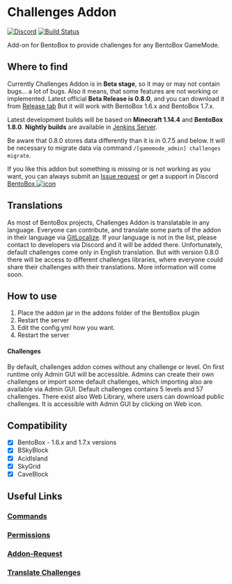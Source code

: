 # Challenges Addon
[![Discord](https://img.shields.io/discord/272499714048524288.svg?logo=discord)](https://discord.bentobox.world)
[![Build Status](https://ci.codemc.org/buildStatus/icon?job=BentoBoxWorld/Challenges)](https://ci.codemc.org/job/BentoBoxWorld/job/Challenges/)

Add-on for BentoBox to provide challenges for any BentoBox GameMode. 

## Where to find

Currently Challenges Addon is in **Beta stage**, so it may or may not contain bugs... a lot of bugs. Also it means, that some features are not working or implemented. 
Latest official **Beta Release is 0.8.0**, and you can download it from [Release tab](https://github.com/BentoBoxWorld/Challenges/releases)
But it will work with BentoBox 1.6.x and BentoBox 1.7.x.

Latest development builds will be based on **Minecraft 1.14.4** and **BentoBox 1.8.0**.
**Nightly builds** are available in [Jenkins Server](https://ci.codemc.org/job/BentoBoxWorld/job/Challenges/lastStableBuild/).

Be aware that 0.8.0 stores data differently than it is in 0.7.5 and below. It will be necessary to migrate data via command `/[gamemode_admin] challenges migrate`.

If you like this addon but something is missing or is not working as you want, you can always submit an [Issue request](https://github.com/BentoBoxWorld/Challenges/issues) or get a support in Discord [BentoBox ![icon](https://avatars2.githubusercontent.com/u/41555324?s=15&v=4)](https://discord.bentobox.world)

## Translations

As most of BentoBox projects, Challenges Addon is translatable in any language. Everyone can contribute, and translate some parts of the addon in their language via [GitLocalize](https://gitlocalize.com/repo/2896).
If your language is not in the list, please contact to developers via Discord and it will be added there.
Unfortunately, default challenges come only in English translation. But with version 0.8.0 there will be access to different challenges libraries, where everyone could share their challenges with their translations. More information will come soon.

## How to use

1. Place the addon jar in the addons folder of the BentoBox plugin
2. Restart the server
3. Edit the config.yml how you want.
4. Restart the server

#### Challenges

By default, challenges addon comes without any challenge or level. On first runtime only Admin GUI will be accessible. 
Admins can create their own challenges or import some default challenges, which importing also are available via Admin GUI. Default challenges contains 5 levels and 57 challenges.
There exist also Web Library, where users can download public challenges. It is accessible with Admin GUI by clicking on Web icon.

## Compatibility

- [x] BentoBox - 1.6.x and 1.7.x versions
- [x] BSkyBlock
- [x] AcidIsland
- [x] SkyGrid 
- [x] CaveBlock

## Useful Links
### [Commands](/Challenges/wiki/Commands)
### [Permissions](/Challenges/wiki/Permissions)
### [Addon-Request](/Challenges/wiki/Addon-Request)
### [Translate Challenges](/Challenges/wiki/Translate-Challenges)
